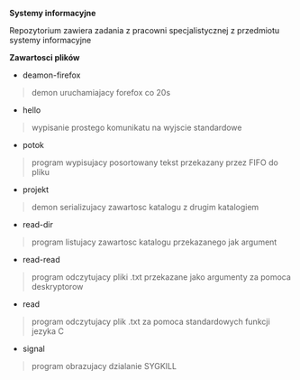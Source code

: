 **Systemy informacyjne**

Repozytorium zawiera zadania z pracowni specjalistycznej z przedmiotu systemy informacyjne

**Zawartosci plików**
 - deamon-firefox
  > demon uruchamiajacy forefox co 20s
 - hello
  > wypisanie prostego komunikatu na wyjscie standardowe
 - potok
  > program wypisujacy posortowany tekst przekazany przez FIFO do pliku
 - projekt
  > demon serializujacy zawartosc katalogu z drugim katalogiem
 - read-dir
  > program listujacy zawartosc katalogu przekazanego jak argument
 - read-read
  > program odczytujacy pliki .txt przekazane jako argumenty za pomoca deskryptorow
 - read
  > program odczytujacy plik .txt za pomoca standardowych funkcji jezyka C
 - signal
  > program obrazujacy dzialanie SYGKILL
